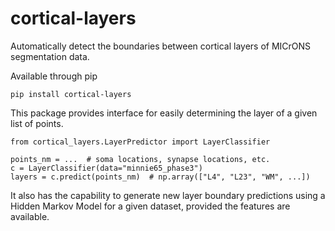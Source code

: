 # cortical-layers
Automatically detect the boundaries between cortical layers of MICrONS
segmentation data.

Available through pip

`pip install cortical-layers`

This package provides interface for easily determining the layer of a
given list of points.



```
from cortical_layers.LayerPredictor import LayerClassifier

points_nm = ...  # soma locations, synapse locations, etc. 
c = LayerClassifier(data="minnie65_phase3") 
layers = c.predict(points_nm)  # np.array(["L4", "L23", "WM", ...]) 
```

It also has the capability to generate new layer boundary predictions
using a Hidden Markov Model for a given dataset, provided the features
are available.
